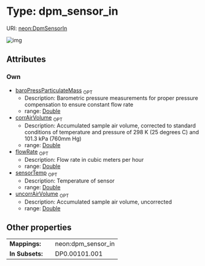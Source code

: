 
# Type: dpm_sensor_in




URI: [neon:DpmSensorIn](https://data.neonscience.org/DpmSensorIn)


![img](http://yuml.me/diagram/nofunky;dir:TB/class/[DpmSensorIn&#124;sensorTemp:double%20%3F;baroPressParticulateMass:double%20%3F;flowRate:double%20%3F;corrAirVolume:double%20%3F;uncorrAirVolume:double%20%3F])

## Attributes


### Own

 * [baroPressParticulateMass](baroPressParticulateMass.md)  <sub>OPT</sub>
    * Description: Barometric pressure measurements for proper pressure compensation to ensure constant flow rate	
    * range: [Double](types/Double.md)
 * [corrAirVolume](corrAirVolume.md)  <sub>OPT</sub>
    * Description: Accumulated sample air volume, corrected to standard conditions of temperature and pressure of 298 K (25 degrees C) and 101.3 kPa (760mm Hg)
    * range: [Double](types/Double.md)
 * [flowRate](flowRate.md)  <sub>OPT</sub>
    * Description: Flow rate in cubic meters per hour
    * range: [Double](types/Double.md)
 * [sensorTemp](sensorTemp.md)  <sub>OPT</sub>
    * Description: Temperature of sensor
    * range: [Double](types/Double.md)
 * [uncorrAirVolume](uncorrAirVolume.md)  <sub>OPT</sub>
    * Description: Accumulated sample air volume, uncorrected 
    * range: [Double](types/Double.md)

## Other properties

|  |  |  |
| --- | --- | --- |
| **Mappings:** | | neon:dpm_sensor_in |
| **In Subsets:** | | DP0.00101.001 |

